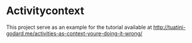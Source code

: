 # Activitycontext
This project serve as an example for the tutorial available at http://tuatini-godard.me/activities-as-context-youre-doing-it-wrong/
